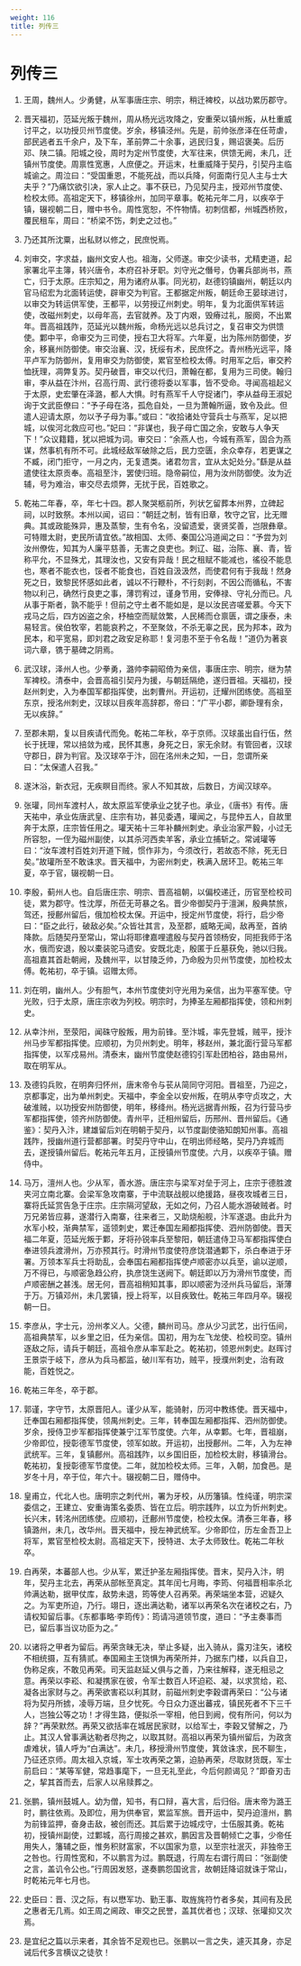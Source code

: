 ```yaml
---
weight: 116
title: 列传三
---
```


# 列传三

1. <span id="列传三-1"></span>
王周，魏州人。少勇健，从军事唐庄宗、明宗，稍迁裨校，以战功累历郡守。

2. <span id="列传三-2"></span>
晋天福初，范延光叛于魏州，周从杨光远攻降之，安重荣以镇州叛，从杜重威讨平之，以功授贝州节度使。岁余，移镇泾州。先是，前帅张彦泽在任苛虐，部民逃者五千余户，及下车，革前弊二十余事，逃民归复，赐诏褒美。后历邓、陕二镇。阳城之役，周时为定州节度使，大军往来，供馈无阙，未几，迁镇州节度使。周禀性宽惠，人庶便之。开运末，杜重威降于契丹，引契丹主临城谕之。周泣曰：“受国重恩，不能死战，而以兵降，何面南行见人主与士大夫乎？”乃痛饮欲引决，家人止之。事不获已，乃见契丹主，授邓州节度使、检校太师。高祖定天下，移镇徐州，加同平章事。乾祐元年二月，以疾卒于镇，辍视朝二日，赠中书令。周性宽恕，不忤物情。初刺信都，州城西桥败，覆民租车，周曰：“桥梁不饬，刺史之过也。”

3. <span id="列传三-3"></span>
乃还其所沈粟，出私财以修之，民庶悦焉。

4. <span id="列传三-4"></span>
刘审交，字求益，幽州文安人也。祖海，父师遂。审交少读书，尤精吏道，起家署北平主簿，转兴唐令，本府召补牙职。刘守光之僭号，伪署兵部尚书，燕亡，归于太原。庄宗知之，用为诸府从事。同光初，赵德钧镇幽州，朝廷以内官马绍宏为北面转运使，辟审交为判官。王都据定州叛，朝廷命王晏球进讨，以审交为转运供军使，王都平，以劳授辽州刺史。明年，复为北面供军转运使，改磁州刺史，以母年高，去官就养。及丁内艰，毁瘠过礼，服阕，不出累年。晋高祖践阼，范延光以魏州叛，命杨光远以总兵讨之，复召审交为供馈使。鄴中平，命审交为三司使，授右卫大将军。六年夏，出为陈州防御使，岁余，移襄州防御使。审交治襄、汉，抚绥有术，民庶怀之。青州杨光远平，降平卢军为防御州，复用审交为防御使，累官至检校太傅。时用军之后，审交矜恤抚理，凋弊复苏。契丹破晋，审交以代归，萧翰在都，复用为三司使。翰归审，李从益在汴州，召高行周、武行德将委以军事，皆不受命。寻闻高祖起义于太原，史宏肇在泽潞，都人大惧。时有燕军千人守捉诸门，李从益母王淑妃询于文武臣僚曰：“予子母在洛，孤危自处，一旦为萧翰所逼，致令及此。但遣人迎请太原，勿以予子母为事。”或曰：“收拾诸处守营兵士与燕军，足以把城，以俟河北救应可也。”妃曰：“非谋也，我子母亡国之余，安敢与人争天下！”众议籍籍，犹以把城为词。审交曰：“余燕人也，今城有燕军，固合为燕谋，然事机有所不可。此城经敌军破除之后，民力空匮，余众幸存，若更谋之不臧，闭门拒守，一月之内，无复遗类。诸君勿言，宜从太妃处分。”繇是从益遣使往太原贡奉。高祖至汴，罢使归班。隐帝嗣位，用为汝州防御使。汝为近辅，号为难治，审交尽去烦弊，无扰于民，百姓歌之。

5. <span id="列传三-5"></span>
乾祐二年春，卒，年七十四。郡人聚哭柩前所，列状乞留葬本州界，立碑起祠，以时致祭。本州以闻，诏曰：“朝廷之制，皆有旧章，牧守之官，比无赠典。其或政能殊异，惠及蒸黎，生有令名，没留遗爱，褒贤奖善，岂限彝章。可特赠太尉，吏民所请宜依。”故相国、太师、秦国公冯道闻之曰：“予尝为刘汝州僚佐，知其为人廉平慈善，无害之良吏也。刺辽、磁，治陈、襄、青，皆称平允，不显殊尤，其理汝也，又安有异哉！民之租赋不能减也，徭役不能息也，寒者不能衣也，馁者不能食也，百姓自汲汲然，而使君何有于我哉！然身死之日，致黎民怀感如此者，诚以不行鞭朴，不行刻剥，不因公而循私，不害物以利己，确然行良吏之事，薄罚宥过，谨身节用，安俸禄、守礼分而已。凡从事于斯者，孰不能乎！但前之守土者不能如是，是以汝民咨嗟爱慕。今天下戎马之后，四方凶盗之余，杼柚空而赋敛繁，人民稀而仓禀匮，谓之康泰，未易轻言。侯伯牧宰，若能哀矜之，不至聚敛，不杀无辜之民，民为邦本，政为民本，和平宽易，即刘君之政安足称耶！复河患不至于令名哉！”道仍为著哀词六章，镌于墓碑之阴焉。

6. <span id="列传三-6"></span>
武汉球，泽州人也。少拳勇，潞帅李嗣昭倚为亲信，事唐庄宗、明宗，继为禁军裨校。清泰中，会晋高祖引契丹为援，与朝廷隔绝，遂归晋祖。天福初，授赵州刺史，入为奉国军都指挥使，出刺曹州。开运初，迁耀州团练使。高祖至东京，授洺州刺史，汉球以目疾年高辞郡，帝曰：“广平小郡，卿卧理有余，无以疾辞。”

7. <span id="列传三-7"></span>
至郡未期，复以目疾请代而免。乾祐二年秋，卒于京师。汉球虽出自行伍，然长于抚理，常以掊敛为戒，民怀其惠，身死之日，家无余财。有管回者，汉球守郡日，辟为判官。及汉球卒于汴，回在洺州未之知，一日，忽谓所亲曰：“太保遣人召我。”

8. <span id="列传三-8"></span>
遂沐浴，新衣冠，无疾瞑目而终。家人不知其故，后数日，方闻汉球卒。

9. <span id="列传三-9"></span>
张瓘，同州车渡村人，故太原监军使承业之犹子也。承业，《唐书》有传。唐天祐中，承业佐唐武皇、庄宗有功，甚见委遇，瓘闻之，与昆仲五人，自故里奔于太原，庄宗皆任用之。瓘天祐十三年补麟州刺史。承业治家严毅，小过无所容恕，一侄为磁州副使，以其杀河西卖羊客，承业立捕斩之。常诫瓘等曰：“汝车渡村百姓刘开道下贼，惯作非为，今须改行，若故态不除，死无日矣。”故瓘所至不敢诛求。晋天福中，为密州刺史，秩满入居环卫。乾祐三年夏，卒于官，辍视朝一日。

10. <span id="列传三-10"></span>
李殷，蓟州人也。自后唐庄宗、明宗、晋高祖朝，以偏校递迁，历官至检校司徒，累为郡守。性沈厚，所莅无苛暴之名。晋少帝御契丹于澶渊，殷典禁旅，驾还，授鄜州留后，俄加检校太保。开运中，授定州节度使，将行，启少帝曰：“臣之此行，破敌必矣。”众皆壮其言，及至郡，威略无闻，敌再至，首纳降款。后随契丹至常山，常山将耶律嘉哩遣殷与契丹首领杨安，同拒我师于洺水，俄而安退，殷以橐装驼马遗安。安既北走，殷匿于丘墓获免，驰以归我。高祖嘉其首赴朝阙，及魏州平，以甘陵乏帅，乃命殷为贝州节度使，加检校太傅。乾祐初，卒于镇。诏赠太师。

11. <span id="列传三-11"></span>
刘在明，幽州人。少有胆气，本州节度使刘守光用为亲信，出为平塞军使。守光败，归于太原，唐庄宗收为列校。明宗时，为捧圣左厢都指挥使，领和州刺史。

12. <span id="列传三-12"></span>
从幸汴州，至荥阳，闻硃守殷叛，用为前锋。至汴城，率先登城，贼平，授汴州马步军都指挥使。应顺初，为贝州刺史。明年，移赵州，兼北面行营马军都指挥使，以军戍易州。清泰末，幽州节度使赵德钧引军赴团柏谷，路由易州，取在明军从。

13. <span id="列传三-13"></span>
及德钧兵败，在明奔归怀州，唐末帝令与苌从简同守河阳。晋祖至，乃迎之，京都事定，出为单州刺史。天福中，李金全以安州叛，在明从李守贞攻之，大破淮贼，以功授安州防御使，明年，移绛州。杨光远据青州叛，召为行营马步军都指挥使，领齐州防御使。青州平，迁相州留后，历邢州、晋州留后。《通鉴》：契丹入汴，建雄留后刘在明朝于契丹，以节度副使骆知朗知州事。高祖践阼，授幽州道行营都部署。时契丹守中山，在明出师经略，契丹乃弃城而去，遂授镇州留后。乾祐元年五月，正授镇州节度使。六月，以疾卒于镇。赠侍中。

14. <span id="列传三-14"></span>
马万，澶州人也。少从军，善水游。唐庄宗与梁军对垒于河上，庄宗于德胜渡夹河立南北寨。会梁军急攻南寨，于中流联战舰以绝援路，昼夜攻城者三日，寨将氏延赏告急于庄宗。庄宗隔河望敌，无如之何，乃召人能水游破贼者。时万兄弟皆应募，遂潜行入南寨，往来者三，又助烧船舰，汴军遂退。由此升为水军小校，渐典禁军，遥领刺史，累迁奉国左厢都指挥使、泗州防御使。晋天福二年夏，范延光叛于鄴，牙将孙锐率兵至黎阳，朝廷遣侍卫马军都指挥使白奉进领兵渡滑州，万亦预其行。时滑州节度使符彦饶潜通鄴下，杀白奉进于牙署。万领本军兵士将助乱，会奉国右厢都指挥使卢顺密亦以兵至，谕以逆顺，万不得已，与顺密急趋公府，执彦饶生送阙下。朝廷即以万为滑州节度使，而卢顺密酬之甚浅。居无何，晋高祖稍知其事，即以顺密为泾州兵马留后，渐薄于万。万镇邓州，未几罢镇，授上将军，以目疾致仕。乾祐三年四月卒。辍视朝一日。

15. <span id="列传三-15"></span>
李彦从，字士元，汾州孝义人。父德，麟州司马。彦从少习武艺，出行伍间，高祖典禁军，以乡里之旧，任为亲信。国初，用为左飞龙使、检校司空。镇州逐敌之际，请兵于朝廷，高祖令彦从率军赴之。乾祐初，领恩州刺史。赵晖讨王景崇于岐下，彦从为兵马都监，破川军有功，贼平，授濮州刺史，治有政能，百姓悦之。

16. <span id="列传三-16"></span>
乾祐三年冬，卒于郡。

17. <span id="列传三-17"></span>
郭谨，字守节，太原晋阳人。谨少从军，能骑射，历河中教练使。晋天福中，迁奉国右厢都指挥使，领禺州刺史。三年，转奉国左厢都指挥、泗州防御使。岁余，授侍卫步军都指挥使兼宁江军节度使。六年，从幸鄴。七年，晋祖崩，少帝即位，授彰德军节度使，领军如故。开运初，出授鄜州。二年，入为左神武统军。三年，复镇鄜州。高祖践阼，以乡国旧臣，加检校太尉，移镇滑台。乾祐初，复授彰德军节度使。二年，就加检校太师。三年，入朝，加食邑。是岁冬十月，卒于位，年六十。辍视朝二日，赠侍中。

18. <span id="列传三-18"></span>
皇甫立，代北人也。唐明宗之刺代州，署为牙校，从历籓镇。性纯谨，明宗深委信之，王建立、安重诲策名委质、皆在立后。明宗践阼，以立为忻州刺史。长兴末，转洺州团练使。应顺初，迁鄜州节度使，检校太保。清泰三年春，移镇潞州，未几，改华州。晋天福中，授左神武统军。少帝即位，历左金吾卫上将军，累官至检校太尉。高祖定天下，授特进、太子太师致仕。乾祐二年秋卒。

19. <span id="列传三-19"></span>
白再荣，本蕃部人也。少从军，累迁护圣左厢指挥使。晋末，契丹入汴，明年，契丹主北去，再荣从部帐至真定。其年闰七月晦，李筠、何福晋相率杀北帅满达勒，据甲仗库，敌势未退，筠等使人召再荣。再荣端坐本营，迟疑久之。为军吏所迫，乃行。翊日，逐出满达勒，诸军以再荣名次在诸校之右，乃请权知留后事。《东都事略·李筠传》：筠请冯道领节度，道曰：“予主奏事而已，留后事当议功臣为之。”

20. <span id="列传三-20"></span>
以诸将之甲者为留后。再荣贪昧无决，举止多疑，出入骑从，露刃注矢，诸校不相统摄，互有猜贰。奉国厢主王饶惧为再荣所并，乃据东门楼，以兵自卫，伪称足疾，不敢见再荣。司天监赵延乂俱与之善，乃来往解释，遂无相忌之意。再荣以李崧、和凝携家在彼，令军士数百人环迫崧、凝，以求赏给，崧、凝各出家财与之。再荣欲害崧以利其财，前磁州刺史李穀谓再荣曰：“公与诸将为契丹所掳，凌辱万端，旦夕忧死。今日众力逐出蕃戎，镇民死者不下三千人，岂独公等之功！才得生路，便拟杀一宰相，他日到阙，傥有所问，何以为辞？”再荣默然。再荣又欲括率在城居民家财，以给军士，李穀又譬解之，乃止。其汉人曾事满达勒者尽拘之，以取其财。高祖以再荣为镇州留后，为政贪虐难状，镇人呼为“白满达”。未几，移授滑州节度使，箕敛诛求，民不聊生，乃征还京师。周太祖入京城，军士攻再荣之第，迫胁再荣，尽取财货既，军士前启曰：“某等军健，常趋事麾下，一旦无礼至此，今后何颜谒见？”即奋刃击之，挈其首而去，后家人以帛赎葬之。

21. <span id="列传三-21"></span>
张鹏，镇州鼓城人。幼为僧，知书，有口辩，喜大言，后归俗。唐末帝为潞王时，鹏往依焉。及即位，用为供奉官，累监军旅。晋开运中，契丹迫澶州，鹏为前锋监押，奋身击敌，被创而还。其后累于边城戍守，士伍服其勇。乾祐初，授镇州副使，过鄴城，高行周接之甚欢，鹏因言及晋朝倾亡之事，少帝任用失人，籓辅之臣，惟务积财富家，不以国家为意，以至宗社泯灭，非独帝王之咎也。行周性宽和，不以鹏言为过。鹏既退，行周左右谓行周曰：“张副使之言，盖讥令公也。”行周因发怒，遂奏鹏怨国讹言，故朝廷降诏就诛于常山，时乾祐元年七月也。

22. <span id="列传三-22"></span>
史臣曰：晋、汉之际，有以懋军功、勤王事、取旌旄符竹者多矣，其间有及民之惠者无几焉。如王周之阃政、审交之民誉，盖其优者也；汉球、张瓘抑又次焉。

23. <span id="列传三-23"></span>
是宜纪之篇以示来者，其余皆不足观也已。张鹏以一言之失，遽灭其身，亦足诫后代多言横议之徒欤！
